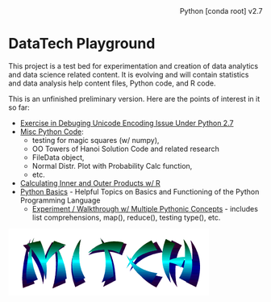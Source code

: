 
<div align="right">Python [conda root] v2.7</div>

# DataTech Playground

This project is a test bed for experimentation and creation of data analytics and data science related content.  It is evolving and will contain statistics and data analysis help content files, Python code, and R code.

This is an unfinished preliminary version.  Here are the points of interest in it so far:
- [Exercise in Debuging Unicode Encoding Issue Under Python 2.7](./PY27_Error_Investigations/UEE_UDE)
- [Misc Python Code](./Python_Misc): 
  - testing for magic squares (w/ numpy),
  - OO Towers of Hanoi Solution Code and related research
  - FileData object, 
  - Normal Distr. Plot with Probability Calc function, 
  - etc.
- [Calculating Inner and Outer Products w/ R]( http://htmlpreview.github.com/?https://github.com/TheMitchWorksPro/DataTech_Playground/blob/master/stats/TMWP_MatrixMath_Experimentation.html)
- [Python Basics](./PY_Basics) - Helpful Topics on Basics and Functioning of the Python Programming Language
  - [Experiment / Walkthrough w/ Multiple Pythonic Concepts](https://github.com/TheMitchWorksPro/DataTech_Playground/blob/master/PY_Basics/TMWP_Num_Seq_As_Num_Experiment.ipynb) - includes list comprehensions, map(), reduce(), testing type(), etc.



![Mitch](https://github.com/TheMitchWorksPro/TestProject/blob/master/html_mitch_logo/Mitch_LogoBG.gif)


```python

```
